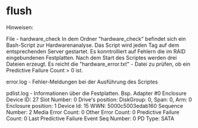 # flush
Hinweisen:

File - hardware_check 
In dem Ordner "hardware_check" befindet sich ein Bash-Script zur Hardwarenanalyse. 
Das Script wird jeden Tag auf dem entsprechenden Server gestartet. 
Es konntrolliert auf Fehlern die im RAID eingebundenen Festplatten.
Nach dem Start des Scriptes werden drei Dateien erzeugt. 
Es reicht die "hardware_error.txt" - Datei zu prüfen, ob 
ein Predictive Failure Count > 0 ist.


error.log - Fehler-Meldungen bei der Ausführung des Scriptes

pdlist.log - Informationen über die Festplatten. Bsp.
Adapter #0
Enclosure Device ID: 27
Slot Number: 0
Drive's position: DiskGroup: 0, Span: 0, Arm: 0
Enclosure position: 1
Device Id: 15
WWN: 5000c5003edab160
Sequence Number: 2
Media Error Count: 0
Other Error Count: 0
Predictive Failure Count: 0
Last Predictive Failure Event Seq Number: 0
PD Type: SATA
